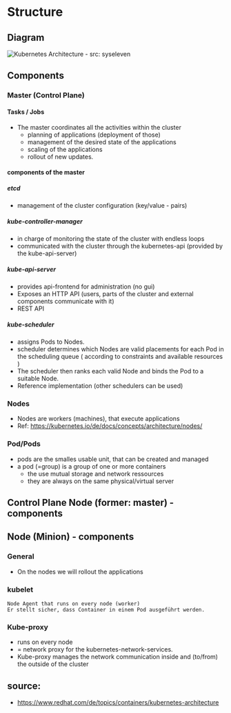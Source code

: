 # Structure

## Diagram 

![Kubernetes Architecture - src: syseleven](https://www.syseleven.de/wp-content/uploads/2020/11/syseleven-webiste-loesungen-kubernetes-modell-800x400-web.jpg)

## Components

### Master (Control Plane)

#### Tasks / Jobs

  * The master coordinates all the activities within the cluster
    * planning of applications (deployment of those)
    * management of the desired state of the applications
    * scaling of the applications 
    * rollout of new updates.

#### components of the master 

##### etcd

  * management of the cluster configuration (key/value - pairs) 
  
##### kube-controller-manager  
  
  * in charge of monitoring the state of the cluster with endless loops 
  * communicated with the cluster through the kubernetes-api (provided by the kube-api-server)

##### kube-api-server 

  * provides api-frontend for administration (no gui)
  * Exposes an HTTP API (users, parts of the cluster and external components communicate with it)
  * REST API
 
##### kube-scheduler 

  * assigns Pods to Nodes. 
  * scheduler determines which Nodes are valid placements for each Pod in the scheduling queue 
    ( according to constraints and available resources )
  * The scheduler then ranks each valid Node and binds the Pod to a suitable Node. 
  * Reference implementation (other schedulers can be used)
 
### Nodes  

  * Nodes are workers (machines), that execute applications 
  * Ref: https://kubernetes.io/de/docs/concepts/architecture/nodes/

### Pod/Pods 

  * pods are the smalles usable unit, that can be created and managed 
  * a pod (=group) is a group of one or more containers
    * the use mutual storage and network ressources   
    * they are always on the same physical/virtual server  
    
## Control Plane Node (former: master) - components 

## Node (Minion) - components 

### General 

  * On the nodes we will rollout the applications

### kubelet

```
Node Agent that runs on every node (worker) 
Er stellt sicher, dass Container in einem Pod ausgeführt werden.
```

### Kube-proxy 

  * runs on every node  
  * = network proxy for the kubernetes-network-services.
  * Kube-proxy manages the network communication inside and (to/from) the outside of the cluster
 
## source: 

  * https://www.redhat.com/de/topics/containers/kubernetes-architecture

